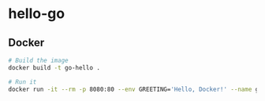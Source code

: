 # hello-go

## Docker
```bash
# Build the image
docker build -t go-hello .

# Run it
docker run -it --rm -p 8080:80 --env GREETING='Hello, Docker!' --name go-hello-app go-hello
```